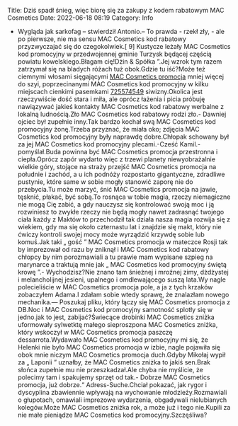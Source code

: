 Title: Dziś spadł śnieg, więc biorę się za zakupy z kodem rabatowym MAC Cosmetics
Date: 2022-06-18 08:19
Category: Info

- Wygląda jak sarkofag – stwierdził Antonio.– To prawda - rzekł zły, - ale po pierwsze, nie ma sensu MAC Cosmetics kod rabatowy przyzwyczajać się do czegokolwiek.[ 9] Kustycze leżały MAC Cosmetics kod promocyjny w przedwojennej gminie Turzysk będącej częścią powiatu kowelskiego.Błagam cię!Dżin & Spółka ”.Jej wzrok tym razem zatrzymał się na bladych różach tuż obok.Gdzie tu iść?Może też ciemnymi włosami sięgającymi [MAC Cosmetics promocja](https://promki.pl/kody-rabatowe/mac-cosmetics) mniej więcej do szyi, poprzecinanymi MAC Cosmetics kod promocyjny w kilku miejscach cienkimi pasemkami [725574549](https://telinfo.co/pl/numer/725574549/) siwizny.Okolica jest rzeczywiście dość stara i miła, ale oprócz łażenia i picia próbuję nawiązywać jakieś kontakty MAC Cosmetics kod rabatowy werbalne z lokalną ludnością.Zło MAC Cosmetics kod rabatowy rodzi zło.- Dawniej ojciec był zupełnie inny.Tak bardzo kochał swą MAC Cosmetics kod promocyjny żonę.Trzeba przyznać, że miała oko; zdjęcia MAC Cosmetics kod promocyjny były naprawdę dobre.Chłopak schowany był za jej MAC Cosmetics kod promocyjny plecami.-Cześć Kamil.- pomyślał.Buda powinna być MAC Cosmetics promocja przestronna i ciepła.Oprócz zapór wydarto więc z trzewi planety niewyobrażalnie wielkie góry, stojące na straży przejść MAC Cosmetics promocja na południe i zachód, a u ich podnóży rozpostarto gigantyczne, zdradliwe pustynie, które same w sobie mogły stanowić zaporę nie do przebycia.Tu może marzyć, śnić MAC Cosmetics promocja na jawie, tęsknić, płakać, być sobą.To rosnąca w tobie magia, rzeczy niemagiczne nie mogą Cię zabić, a gdy nauczysz się kontrolować swoją moc i ją rozwiniesz to zwykłe rzeczy nie będą mogły nawet zadrasnąć twojego ciała każdy z Maktów to przechodził tak działa nasza magia rozwija się z wiekiem, gdy ma się około czternastu lat i znajdzie się makt, który nie ćwiczy kontroli swojej mocy może wyrządzić krzywdę sobie lub komuś.Jak taki „ gość ” MAC Cosmetics promocja w mateczce Rosji tak by imprezował od razu by zniknął i MAC Cosmetics kod rabatowy chłopcy by nim porozmawiali a tu prawie mam wypisane szpieg na marynarce a traktują mnie jak „ MAC Cosmetics kod promocyjny świętą krowę ”.- Wychodzisz?Nie znano tam śnieżnej i mroźnej zimy, dżdżystej i melancholijnej jesieni, upalnego i omdlewającego suszą lata.Wy nagle polecieliście w MAC Cosmetics promocja pole, a ja z tych krzaków zobaczyłem Adama.I zdałam sobie wtedy sprawę, że znalazłam nowego mechanika.— Poszukaj pliku, który łączy się MAC Cosmetics promocja z DB.Noc i MAC Cosmetics kod promocyjny samotność splotły się w jedno.jak to jest, zabijać?Świecące drobinki MAC Cosmetics zniżka uformowały sylwetktę małego sieproszpona MAC Cosmetics zniżka, który wskoczył w MAC Cosmetics promocja paszczę dessarrota.Wydawało MAC Cosmetics kod promocyjny mi się, że Helenki nie było MAC Cosmetics promocja w izbie, nagle pojawiła się obok mnie niczym MAC Cosmetics promocja duch.Gdyby Mikołaj wypił za „ Laponii ” uznałby, że MAC Cosmetics zniżka to jakiś sen.Brak słońca zupełnie mu nie przeszkadzał.Ale chyba nie myślicie, że polecimy tam i spakujemy sprzęt od tak.- Dobrze MAC Cosmetics promocja, już dobrze.“ Adress-Suche.Chciał pokazać, jak rygor i dyscyplina zbawiennie wpływają na wychowanie młodzieży.Rozmawiali o głupotach, omawiali imprezowe wydarzenia, obgadywali nielubianych kolegów.Może MAC Cosmetics zniżka rok, a może już i tego nie.Kupili za nie małe pieniądze MAC Cosmetics kod promocyjny.Szczęśliwa?
